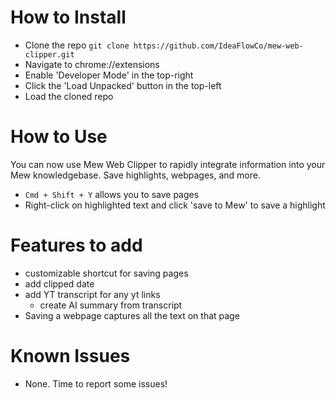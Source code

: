 # How to Install
* Clone the repo `git clone https://github.com/IdeaFlowCo/mew-web-clipper.git`
* Navigate to chrome://extensions
* Enable 'Developer Mode' in the top-right
* Click the 'Load Unpacked' button in the top-left
* Load the cloned repo

# How to Use
You can now use Mew Web Clipper to rapidly integrate information into your Mew knowledgebase.
Save highlights, webpages, and more.
* `Cmd + Shift + Y` allows you to save pages
* Right-click on highlighted text and click 'save to Mew' to save a highlight

# Features to add
* customizable shortcut for saving pages
* add clipped date
* add YT transcript for any yt links
  * create AI summary from transcript
* Saving a webpage captures all the text on that page
 
# Known Issues
* None. Time to report some issues!
